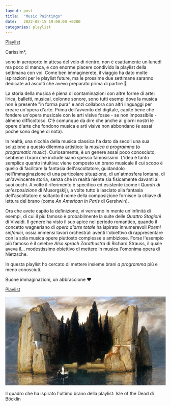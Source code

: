 ```yaml
--- 
layout: post 
title:  "Music Paintings" 
date:   2022-08-15 19:00:00 +0200 
categories: playlist 
--- 
```

  
[Playlist](https://open.spotify.com/playlist/5yreKCj6TgiFJpxcHlXGcQ?si=2OlQGq8pSlWYhVn-T7Wvqw&utm_source=copy-link) 
  
Carissim*,

sono in aeroporto in attesa del volo di rientro, non è esattamente un lunedì ma poco ci manca, e con enorme piacere condivido la playlist della settimana con voi.
Come ben immaginerete, il viaggio ha dato molte ispirazioni per le playlist future, ma le prossime due settimane saranno dedicate ad ascolti che avevo preparato prima di partire 🙂

La storia della musica è piena di contaminazioni con altre forme di arte: lirica, balletti, musical, colonne sonore, sono tutti esempi dove la musica non è presente "in forma pura" e anzi collabora con altri linguaggi per creare un'opera d'arte.
Prima dell'avvento del digitale, capite bene che fondere un'opera musicale con le arti visive fosse - se non impossibile - almeno difficoltoso. C'è comunque da dire che anche ai giorni nostri le opere d'arte che fondono musica e arti visive non abbondano (e assai poche sono degne di nota).

In realtà, una nicchia della musica classica ha dato da secoli una sua soluzione a questo dilemma artistico: la _musica a programma_ (o _programatic music_). Curiosamente, è un genere assai poco conosciuto, sebbene i brani che include siano spesso famosissimi. L'idea è tanto semplice quanto intuitiva: viene composto un brano musicale il cui scopo è quello di facilitare la fantasia dell'ascoltatore, guidandolo nell'immaginazione di una particolare situazione, di un'atmosfera lontana, di un'avvincente storia, senza che in realtà niente sia fisicamente davanti ai suoi occhi. A volte il riferimento è specifico ed esistente (come i _Quadri di un'esposizione_ di Musorgskij), a volte tutto è lasciato alla fantasia dell'ascoltatore e soltanto il nome della composizione fornisce la chiave di lettura del brano (come _An American in Paris_ di Gershwin).

Ora che avete capito la definizione, vi verranno in mente un'infinità di esempi, di cui il più famoso è probabilmente la suite delle _Quattro Stagioni_ di Vivaldi.
Il genere ha visto il suo apice nel periodo romantico, quando il concetto wagneriano di _opera d'arte totale_ ha ispirato innumerevoli _Poemi sinfonici_, ossia immensi lavori orchestrali aventi l'obiettivo di rappresentare con la sola musica opere piuttosto complesse e ambiziose. Forse l'esempio più famoso è il celebre _Also sprach Zarathustra_ di Richard Strauss, il quale aveva il... modestissimo obiettivo di mettere in musica l'omonima opera di Nietzsche.

In questa playlist ho cercato di mettere insieme brani _a programma_ più e meno conosciuti.

Buone immaginazioni, un abbraccione ❤️ 

[Playlist](https://open.spotify.com/playlist/5yreKCj6TgiFJpxcHlXGcQ?si=2OlQGq8pSlWYhVn-T7Wvqw&utm_source=copy-link) 
  
![Image](/files/isle_of_the_dead.jpeg)

Il quadro che ha ispirato l'ultimo brano della playlist: Isle of the Dead di Böcklin
